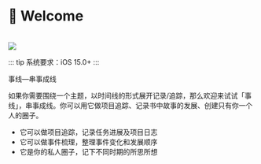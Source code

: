 
# 🥳 Welcome
<br>

<img src="/img/post.png" class="no-zoom">

::: tip
系统要求：iOS 15.0+
:::

事线—串事成线

如果你需要围绕一个主题，以时间线的形式展开记录/追踪，那么欢迎来试试「事线」，串事成线。你可以用它做项目追踪、记录书中故事的发展、创建只有你一个人的圈子。

- 它可以做项目追踪，记录任务进展及项目日志
- 它可以做事件梳理，整理事件变化和发展顺序
- 它是你的私人圈子，记下不同时期的所思所想